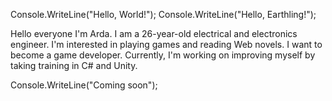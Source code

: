 Console.WriteLine("Hello, World!");
Console.WriteLine("Hello, Earthling!");

Hello everyone
I'm Arda. 
I am a 26-year-old electrical and electronics engineer.
I'm interested in playing games and reading Web novels. 
I want to become a game developer. 
Currently, I'm working on improving myself by taking training in C# and Unity.


Console.WriteLine("Coming soon");
